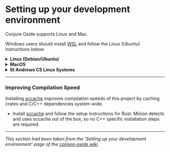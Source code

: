 <!-- maturity: draft
authors: Georgii Skorokhod, Niklas Dewally
last-updated: 31-03-25
---- -->
# Setting up your development environment

Conjure Oxide supports Linux and Mac.

Windows users should install [WSL](https://learn.microsoft.com/en-us/windows/wsl/setup/environment#set-up-your-linux-username-and-password) and follow the Linux (Ubuntu) instructions below:


<details><summary><b>Linux (Debian/Ubuntu)</b></summary>

**The following software is required:**
- The latest version of stable Rust, installed using [Rustup](https://www.rust-lang.org/tools/install).
- A C/C++ compilation toolchain and libraries:
  - Debian, Ubuntu and derivatives: `sudo apt install build-essential libclang-dev`
  - Fedora: `sudo dnf group install c-development` and `sudo dnf install clang-devel`
* [Conjure](https://github.com/conjure-cp/conjure).
  - **Ensure that Conjure is placed early in your PATH to avoid conflicts with ImageMagick's `conjure` command!**

</details>

<details><summary><b>MacOS</b></summary>

**The following software is required:**
* the latest version of stable Rust, installed using [Rustup](https://www.rust-lang.org/tools/install).
* an XCode Command Line Tools installation (installable using `xcode-select --install`)
* CMake: `brew install cmake` (for SAT solving)
* [Conjure](https://github.com/conjure-cp/conjure).

</details>

<details><summary><b>St Andrews CS Linux Systems</b></summary>

1. Download and install the *pre-built binaries* for [Conjure](https://github.com/conjure-cp/conjure). Place these in `/cs/home/<username>/usr/bin` or elsewhere in your `$PATH`.

2. Install `rustup` and the latest version of Rust through `rustup`. 
   *The school provided Rust version does not work*.
   - By default, `rustup` installs to your local home directory; therefore, you may need to re-install `rustup` and Rust after restarting a machine or when using a new lab PC. 

</details>

---

### Improving Compilation Speed

Installing [sccache](https://github.com/mozilla/sccache) improves compilation speeds of this project by caching crates and C/C++ dependencies system-wide. 

* Install [sccache](https://github.com/mozilla/sccache) and follow the setup instructions for Rust. Minion detects and uses sccache out of the box, so no C++ specific installation steps are required.

---

*This section had been taken from the 'Setting up your development environment' page of the [conjure-oxide wiki](https://github.com/conjure-cp/conjure-oxide/wiki/Setting-up-your-development-environment)*